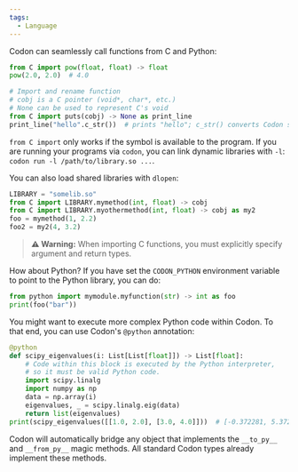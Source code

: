 ```yaml
---
tags:
  - Language
---
```

Codon can seamlessly call functions from C and Python:

``` python
from C import pow(float, float) -> float
pow(2.0, 2.0)  # 4.0

# Import and rename function
# cobj is a C pointer (void*, char*, etc.)
# None can be used to represent C's void
from C import puts(cobj) -> None as print_line
print_line("hello".c_str())  # prints "hello"; c_str() converts Codon str to C string
```

`from C import` only works if the symbol is available to the program. If
you are running your programs via `codon`, you can link dynamic
libraries with `-l`: `codon run -l /path/to/library.so ...`.

You can also load shared libraries with `dlopen`:

``` python
LIBRARY = "somelib.so"
from C import LIBRARY.mymethod(int, float) -> cobj
from C import LIBRARY.myothermethod(int, float) -> cobj as my2
foo = mymethod(1, 2.2)
foo2 = my2(4, 3.2)
```

> **⚠️ Warning:**
> When importing C functions, you must explicitly specify
> argument and return types.

How about Python? If you have set the `CODON_PYTHON` environment
variable to point to the Python library, you can do:

``` python
from python import mymodule.myfunction(str) -> int as foo
print(foo("bar"))
```

You might want to execute more complex Python code within Codon. To that
end, you can use Codon's `@python` annotation:

``` python
@python
def scipy_eigenvalues(i: List[List[float]]) -> List[float]:
    # Code within this block is executed by the Python interpreter,
    # so it must be valid Python code.
    import scipy.linalg
    import numpy as np
    data = np.array(i)
    eigenvalues, _ = scipy.linalg.eig(data)
    return list(eigenvalues)
print(scipy_eigenvalues([[1.0, 2.0], [3.0, 4.0]]))  # [-0.372281, 5.37228]
```

Codon will automatically bridge any object that implements the
`__to_py__` and `__from_py__` magic methods. All standard Codon types
already implement these methods.
